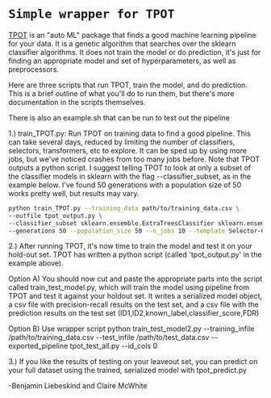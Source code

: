 # `Simple wrapper for TPOT`

[TPOT](https://epistasislab.github.io/tpot/ "TPOT homepage") is an "auto ML" package that finds 
a good machine learning pipeline for your data. It is a genetic algorithm that searches
over the sklearn classifier algorithms. It does not train the model or do prediction, it's just
for finding an appropriate model and set of hyperparameters, as well as preprocessors.

Here are three scripts that run TPOT, train the model, and do prediction. This is a brief outline
of what you'll do to run them, but there's more documentation in the scripts themselves.

There is also an example.sh that can be run to test out the pipeline

1.) train_TPOT.py: Run TPOT on training data to find a good pipeline. This can take several days, reduced by limiting the number of classifiers, selectors, transformers, etc to explore. 
It can be sped up by using more jobs, but we've noticed crashes from too many jobs before. Note that TPOT outputs a python 
script. I suggest telling TPOT to look at only a subset of the classifier models in sklearn with 
the flag --classifier_subset, as in the example below. I've found 50 generations with a population 
size of 50 works pretty well, but results may vary.

```bash
python train_TPOT.py --training_data path/to/training_data.csv \
--outfile tpot_output.py \
--classifier_subset sklearn.ensemble.ExtraTreesClassifier sklearn.ensemble.RandomForestClassifier \
--generations 50 --population_size 50 --n_jobs 10 --template Selector-Classifier
```

2.) After running TPOT, it's now time to train the model and test it on your hold-out set. TPOT has
written a python script (called 'tpot_output.py' in the example above).

 Option A) You should now cut and paste the appropriate parts into the script called train_test_model.py, which will train the model using
pipeline from TPOT and test it against your holdout set. It writes a serialized model object, a 
csv file with precision-recall results on the test set, and a csv file with the prediction results
on the test set (ID1,ID2,known_label,classifier_score,FDR)

  Option B) Use wrapper script python train_test_model2.py --training_infile /path/to/training_data.csv --test_infile /path/to/test_data.csv --exported_pipeline tpot_test_all.py --id_cols 0


3.) If you like the results of testing on your leaveout set, you can predict on your full dataset 
using the trained, serialized model with tpot_predict.py


-Benjamin Liebeskind and Claire McWhite

